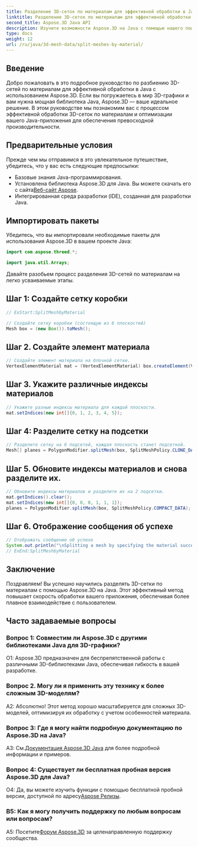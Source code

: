 ```yaml
---
title: Разделение 3D-сеток по материалам для эффективной обработки в Java
linktitle: Разделение 3D-сеток по материалам для эффективной обработки в Java
second_title: Aspose.3D Java API
description: Изучите возможности Aspose.3D на Java с помощью нашего пошагового руководства по эффективному разделению 3D-сеток по материалам. Повышайте производительность вашего приложения без проблем.
type: docs
weight: 12
url: /ru/java/3d-mesh-data/split-meshes-by-material/
---
```

## Введение

Добро пожаловать в это подробное руководство по разбиению 3D-сетей по материалам для эффективной обработки в Java с использованием Aspose.3D. Если вы погружаетесь в мир 3D-графики и вам нужна мощная библиотека Java, Aspose.3D — ваше идеальное решение. В этом руководстве мы познакомим вас с процессом эффективной обработки 3D-сеток по материалам и оптимизации вашего Java-приложения для обеспечения превосходной производительности.

## Предварительные условия

Прежде чем мы отправимся в это увлекательное путешествие, убедитесь, что у вас есть следующие предпосылки:

- Базовые знания Java-программирования.
-  Установлена библиотека Aspose.3D для Java. Вы можете скачать его с сайта[Веб-сайт Aspose](https://releases.aspose.com/3d/java/).
- Интегрированная среда разработки (IDE), созданная для разработки Java.

## Импортировать пакеты

Убедитесь, что вы импортировали необходимые пакеты для использования Aspose.3D в вашем проекте Java:

```java
import com.aspose.threed.*;

import java.util.Arrays;
```


Давайте разобьем процесс разделения 3D-сетей по материалам на легко усваиваемые этапы.

## Шаг 1: Создайте сетку коробки

```java
// ExStart:SplitMeshbyMaterial

// Создайте сетку коробки (состоящую из 6 плоскостей)
Mesh box = (new Box()).toMesh();
```

## Шаг 2. Создайте элемент материала

```java
// Создайте элемент материала на блочной сетке.
VertexElementMaterial mat = (VertexElementMaterial) box.createElement(VertexElementType.MATERIAL, MappingMode.POLYGON, ReferenceMode.INDEX);
```

## Шаг 3. Укажите различные индексы материалов

```java
// Укажите разные индексы материала для каждой плоскости.
mat.setIndices(new int[]{0, 1, 2, 3, 4, 5});
```

## Шаг 4: Разделите сетку на подсетки

```java
// Разделите сетку на 6 подсетей, каждая плоскость станет подсеткой.
Mesh[] planes = PolygonModifier.splitMesh(box, SplitMeshPolicy.CLONE_DATA);
```

## Шаг 5. Обновите индексы материалов и снова разделите их.

```java
// Обновите индексы материалов и разделите их на 2 подсетки.
mat.getIndices().clear();
mat.setIndices(new int[]{0, 0, 0, 1, 1, 1});
planes = PolygonModifier.splitMesh(box, SplitMeshPolicy.COMPACT_DATA);
```

## Шаг 6. Отображение сообщения об успехе

```java
// Отображать сообщение об успехе
System.out.println("\nSplitting a mesh by specifying the material successfully.");
// ExEnd:SplitMeshbyMaterial
```

## Заключение

Поздравляем! Вы успешно научились разделять 3D-сетки по материалам с помощью Aspose.3D на Java. Этот эффективный метод повышает скорость обработки вашего приложения, обеспечивая более плавное взаимодействие с пользователем.

## Часто задаваемые вопросы

### Вопрос 1: Совместим ли Aspose.3D с другими библиотеками Java для 3D-графики?

О1: Aspose.3D предназначен для беспрепятственной работы с различными 3D-библиотеками Java, обеспечивая гибкость в вашей разработке.

### Вопрос 2. Могу ли я применить эту технику к более сложным 3D-моделям?

А2: Абсолютно! Этот метод хорошо масштабируется для сложных 3D-моделей, оптимизируя их обработку с учетом особенностей материала.

### Вопрос 3: Где я могу найти подробную документацию по Aspose.3D на Java?

 A3: См.[Документация Aspose.3D Java](https://reference.aspose.com/3d/java/) для более подробной информации и примеров.

### Вопрос 4: Существует ли бесплатная пробная версия Aspose.3D для Java?

 О4: Да, вы можете изучить функции с помощью бесплатной пробной версии, доступной по адресу[Aspose Релизы](https://releases.aspose.com/).

### В5: Как я могу получить поддержку по любым вопросам или вопросам?

 A5: Посетите[Форум Aspose.3D](https://forum.aspose.com/c/3d/18) за целенаправленную поддержку сообщества.
